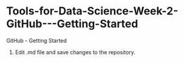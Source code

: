 # Tools-for-Data-Science-Week-2-GitHub---Getting-Started
GitHub - Getting Started
1. Edit .md file and save changes to the repository.

